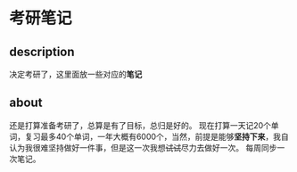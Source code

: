 # 考研笔记
## description
决定考研了，这里面放一些对应的**笔记**
## about
还是打算准备考研了，总算是有了目标，总归是好的。
现在打算一天记20个单词，复习最多40个单词，一年大概有6000个，当然，前提是能够**坚持下来**，我自认为我很难坚持做好一件事，但是这一次我想~~试试~~尽力去做好一次。
每周同步一次笔记。